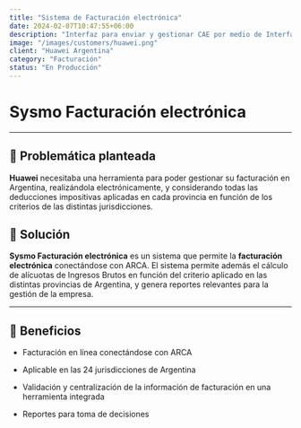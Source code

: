```yaml
---
title: "Sistema de Facturación electrónica"
date: 2024-02-07T10:47:55+06:00
description: "Interfaz para enviar y gestionar CAE por medio de Interfacturas"
image: "/images/customers/huawei.png"
client: "Huawei Argentina"
category: "Facturación"
status: "En Producción"
---
```

# Sysmo Facturación electrónica

---

## 🎯 Problemática planteada

**Huawei** necesitaba una herramienta para poder gestionar su facturación en Argentina, realizándola electrónicamente, y considerando todas las deducciones impositivas aplicadas en cada provincia en función de los criterios de las distintas jurisdicciones.

## 🎯 Solución

**Sysmo Facturación electrónica** es un sistema que permite la **facturación electrónica** conectándose con ARCA. El sistema permite además el cálculo de alícuotas de Ingresos Brutos en función del criterio aplicado en las distintas provincias de Argentina, y genera reportes relevantes para la gestión de la empresa.

---

## 🧩 Beneficios

- Facturación en línea conectándose con ARCA

- Aplicable en las 24 jurisdicciones de Argentina

- Validación y centralización de la información de facturación en una herramienta integrada

- Reportes para toma de decisiones


